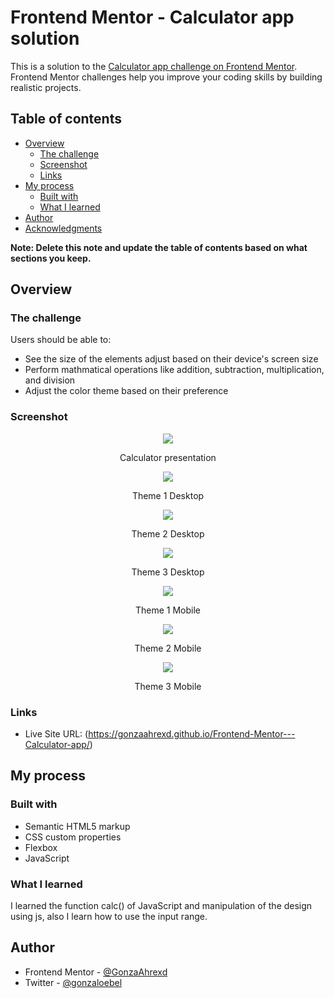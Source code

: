 # Frontend Mentor - Calculator app solution

This is a solution to the [Calculator app challenge on Frontend Mentor](https://www.frontendmentor.io/challenges/calculator-app-9lteq5N29). Frontend Mentor challenges help you improve your coding skills by building realistic projects. 

## Table of contents

- [Overview](#overview)
  - [The challenge](#the-challenge)
  - [Screenshot](#screenshot)
  - [Links](#links)
- [My process](#my-process)
  - [Built with](#built-with)
  - [What I learned](#what-i-learned)
- [Author](#author)
- [Acknowledgments](#acknowledgments)

**Note: Delete this note and update the table of contents based on what sections you keep.**

## Overview

### The challenge

Users should be able to:

- See the size of the elements adjust based on their device's screen size
- Perform mathmatical operations like addition, subtraction, multiplication, and division
- Adjust the color theme based on their preference

### Screenshot


<div align="center">
<div>
<a href='https://www.youtube.com/watch?v=fRA0uReb72M'> <img src="https://cdn.discordapp.com/attachments/990496680623341578/1026333671466225704/Calculator_FrontEnd_Mentor.gif"> </a>
<p align="center"> Calculator presentation </p>
</div>
<div>
<img src="https://cdn.discordapp.com/attachments/740761148642689055/1026326009613668443/unknown.png">
<p align="center"> Theme 1 Desktop </p>
</div>
<div>
<img src="https://cdn.discordapp.com/attachments/740761148642689055/1026326097429807134/unknown.png">
<p align="center"> Theme 2 Desktop </p>
</div>
<div>
<img src="https://cdn.discordapp.com/attachments/740761148642689055/1026326163615924244/unknown.png">
<p align="center"> Theme 3 Desktop </p>
</div>
<div>
<img src="https://cdn.discordapp.com/attachments/740761148642689055/1026326250450599977/unknown.png">
<p align="center"> Theme 1 Mobile </p>
</div>
<div>
<img src="https://cdn.discordapp.com/attachments/740761148642689055/1026326325155336292/unknown.png">
<p align="center"> Theme 2 Mobile </p>
</div>
<div>
<img src="https://cdn.discordapp.com/attachments/740761148642689055/1026326421217484850/unknown.png">
<p align="center"> Theme 3 Mobile </p>
</div>
</div>


### Links

- Live Site URL: (https://gonzaahrexd.github.io/Frontend-Mentor---Calculator-app/)

## My process

### Built with

- Semantic HTML5 markup
- CSS custom properties
- Flexbox
- JavaScript


### What I learned

I learned the function calc() of  JavaScript and manipulation of the design using js, also I learn how to use the input range.


## Author

- Frontend Mentor - [@GonzaAhrexd](https://www.frontendmentor.io/profile/GonzaAhrexd)
- Twitter - [@gonzaloebel](https://twitter.com/GonzaloEbel)

